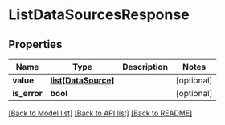 # ListDataSourcesResponse

## Properties
Name | Type | Description | Notes
------------ | ------------- | ------------- | -------------
**value** | [**list[DataSource]**](DataSource.md) |  | [optional] 
**is_error** | **bool** |  | [optional] 

[[Back to Model list]](../README.md#documentation-for-models) [[Back to API list]](../README.md#documentation-for-api-endpoints) [[Back to README]](../README.md)

